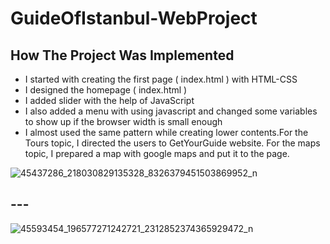 # GuideOfIstanbul-WebProject

## How The Project Was Implemented
* I started with creating the first page ( index.html ) with HTML-CSS
* I designed the homepage ( index.html )
* I added slider with the help of JavaScript
* I also added a menu with using javascript and changed some variables to show up if the browser width is small enough 
* I almost used the same pattern while creating lower contents.For the Tours topic, I directed the users to GetYourGuide website. For the maps topic, I prepared a map with google maps and put it to the page.

![45437286_218030829135328_8326379451503869952_n](https://user-images.githubusercontent.com/44754287/48027453-df548f80-e159-11e8-960b-50a94544b7fa.jpg)
## ---
![45593454_196577271242721_2312852374365929472_n](https://user-images.githubusercontent.com/44754287/48027457-e1b6e980-e159-11e8-9c46-758652ec3b66.jpg)
